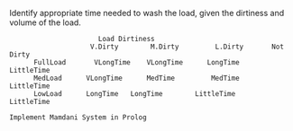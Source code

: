 Identify appropriate time needed to wash the load, given the dirtiness and volume of the load.

                          Load Dirtiness
                        V.Dirty        M.Dirty         L.Dirty       Not Dirty
          FullLoad       VLongTime	  VLongTime      LongTime         LittleTime
          MedLoad      VLongTime	  MedTime         MedTime         LittleTime
          LowLoad      LongTime	  LongTime        LittleTime      LittleTime
	
	Implement Mamdani System in Prolog
